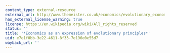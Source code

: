 ```yaml
---
content_type: external-resource
external_url: http://www.themeister.co.uk/economics/evolutionary_economics.htm
has_external_license_warning: true
license: https://en.wikipedia.org/wiki/All_rights_reserved
status: ''
title: '*Economics as an expression of evolutionary principles*'
uid: e7e1f0bb-3e22-4611-8f33-7e196e0e55d7
wayback_url: ''
---
```

